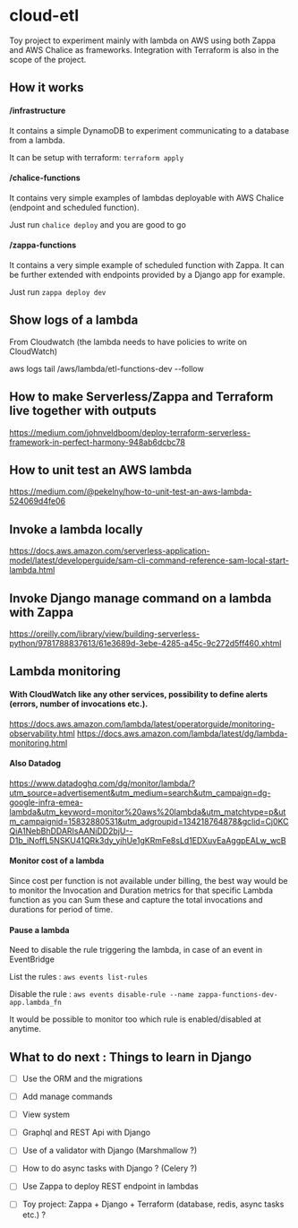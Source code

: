 # cloud-etl

Toy project to experiment mainly with lambda on AWS using both Zappa and AWS Chalice as frameworks.
Integration with Terraform is also in the scope of the project.

## How it works

#### /infrastructure

It contains a simple DynamoDB to experiment communicating to a database from a lambda.

It can be setup with terraform: `terraform apply`

#### /chalice-functions 

It contains very simple examples of lambdas deployable with AWS Chalice (endpoint and scheduled function).

Just run `chalice deploy` and you are good to go

#### /zappa-functions


It contains a very simple example of scheduled function with Zappa. It can be further extended with endpoints provided by a Django app for example.

Just run `zappa deploy dev` 


## Show logs of a lambda 


From Cloudwatch (the lambda needs to have policies to write on CloudWatch)

aws logs tail /aws/lambda/etl-functions-dev --follow


## How to make Serverless/Zappa and Terraform live together with outputs


https://medium.com/johnveldboom/deploy-terraform-serverless-framework-in-perfect-harmony-948ab6dcbc78


## How to unit test an AWS lambda


https://medium.com/@pekelny/how-to-unit-test-an-aws-lambda-524069d4fe06


## Invoke a lambda locally


https://docs.aws.amazon.com/serverless-application-model/latest/developerguide/sam-cli-command-reference-sam-local-start-lambda.html


## Invoke Django manage command on a lambda with Zappa

https://oreilly.com/library/view/building-serverless-python/9781788837613/61e3689d-3ebe-4285-a45c-9c272d5ff460.xhtml


## Lambda monitoring

#### With CloudWatch like any other services, possibility to define alerts (errors, number of invocations etc.).

https://docs.aws.amazon.com/lambda/latest/operatorguide/monitoring-observability.html
https://docs.aws.amazon.com/lambda/latest/dg/lambda-monitoring.html

#### Also Datadog

https://www.datadoghq.com/dg/monitor/lambda/?utm_source=advertisement&utm_medium=search&utm_campaign=dg-google-infra-emea-lambda&utm_keyword=monitor%20aws%20lambda&utm_matchtype=p&utm_campaignid=15832880531&utm_adgroupid=134218764878&gclid=Cj0KCQiA1NebBhDDARIsAANiDD2bjU--D1b_iNoffL5NSKU41QRk3dy_yihUe1gKRmFe8sLd1EDXuvEaAggpEALw_wcB


#### Monitor cost of a lambda


Since cost per function is not available under billing, the best way would be to monitor the Invocation and Duration metrics for that specific Lambda function as you can Sum these and capture the total invocations and durations for period of time.


#### Pause a lambda


Need to disable the rule triggering the lambda, in case of an event in EventBridge


List the rules : `aws events list-rules`

Disable the rule : `aws events disable-rule --name zappa-functions-dev-app.lambda_fn`


It would be possible to monitor too which rule is enabled/disabled at anytime.


## What to do next : Things to learn in Django

- [ ] Use the ORM and the migrations
- [ ] Add manage commands
- [ ] View system
- [ ] Graphql and REST Api with Django
- [ ] Use of a validator with Django (Marshmallow ?)
- [ ] How to do async tasks with Django ? (Celery ?)
- [ ] Use Zappa to deploy REST endpoint in lambdas
- [ ] Toy project: Zappa + Django + Terraform (database, redis, async tasks etc.) ?

